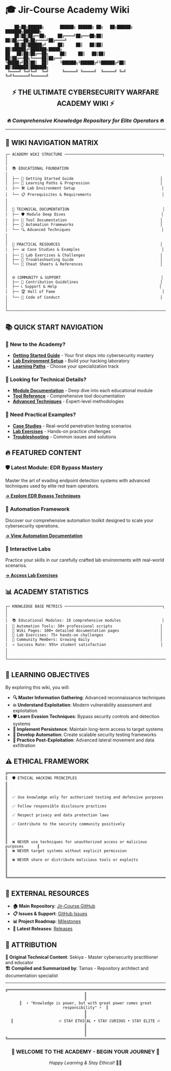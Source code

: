 # 🎓 Jir-Course Academy Wiki

```
    ██╗██╗██████╗       ██████╗ ██████╗ ██╗   ██╗██████╗ ███████╗███████╗
    ██║██║██╔══██╗     ██╔════╝██╔═══██╗██║   ██║██╔══██╗██╔════╝██╔════╝
    ██║██║██████╔╝     ██║     ██║   ██║██║   ██║██████╔╝███████╗█████╗  
██   ██║██║██╔══██╗     ██║     ██║   ██║██║   ██║██╔══██╗╚════██║██╔══╝  
╚█████╔╝██║██║  ██║     ╚██████╗╚██████╔╝╚██████╔╝██║  ██║███████║███████╗
 ╚════╝ ╚═╝╚═╝  ╚═╝      ╚═════╝ ╚═════╝  ╚═════╝ ╚═╝  ╚═╝╚══════╝╚══════╝
```

<div align="center">

## ⚡ **THE ULTIMATE CYBERSECURITY WARFARE ACADEMY WIKI** ⚡

### 🔥 *Comprehensive Knowledge Repository for Elite Operators* 🔥

</div>

---

## 🎯 **WIKI NAVIGATION MATRIX**

```
┌─ ACADEMY WIKI STRUCTURE ───────────────────────────────────────────┐
│                                                                     │
│  📚 EDUCATIONAL FOUNDATION                                          │
│  ├── 🚀 Getting Started Guide                                      │
│  ├── 🎯 Learning Paths & Progression                               │
│  ├── 🛠️ Lab Environment Setup                                      │
│  └── 📋 Prerequisites & Requirements                               │
│                                                                     │
│  🔧 TECHNICAL DOCUMENTATION                                         │
│  ├── 🛡️ Module Deep Dives                                          │
│  ├── 🔧 Tool Documentation                                         │
│  ├── 🤖 Automation Frameworks                                      │
│  └── 🔍 Advanced Techniques                                        │
│                                                                     │
│  🎪 PRACTICAL RESOURCES                                            │
│  ├── 📊 Case Studies & Examples                                    │
│  ├── 🧪 Lab Exercises & Challenges                                 │
│  ├── 🔧 Troubleshooting Guide                                      │
│  └── 📝 Cheat Sheets & References                                  │
│                                                                     │
│  🌐 COMMUNITY & SUPPORT                                            │
│  ├── 🤝 Contribution Guidelines                                    │
│  ├── 📞 Support & Help                                             │
│  ├── 🏆 Hall of Fame                                               │
│  └── 📜 Code of Conduct                                            │
│                                                                     │
└─────────────────────────────────────────────────────────────────────┘
```

## 📚 **QUICK START NAVIGATION**

### 🚀 **New to the Academy?**
- **[Getting Started Guide](Getting-Started)** - Your first steps into cybersecurity mastery
- **[Lab Environment Setup](Lab-Environment-Setup)** - Build your hacking laboratory
- **[Learning Paths](Learning-Paths)** - Choose your specialization track

### 🔧 **Looking for Technical Details?**
- **[Module Documentation](Module-Documentation)** - Deep dive into each educational module
- **[Tool Reference](Tool-Reference)** - Comprehensive tool documentation
- **[Advanced Techniques](Advanced-Techniques)** - Expert-level methodologies

### 🎯 **Need Practical Examples?**
- **[Case Studies](Case-Studies)** - Real-world penetration testing scenarios
- **[Lab Exercises](Lab-Exercises)** - Hands-on practice challenges
- **[Troubleshooting](Troubleshooting)** - Common issues and solutions

## 🔥 **FEATURED CONTENT**

### 🛡️ **Latest Module: EDR Bypass Mastery**
Master the art of evading endpoint detection systems with advanced techniques used by elite red team operators.

**[→ Explore EDR Bypass Techniques](EDR-Bypass-Deep-Dive)**

### 🤖 **Automation Framework**
Discover our comprehensive automation toolkit designed to scale your cybersecurity operations.

**[→ View Automation Documentation](Automation-Framework)**

### 🎪 **Interactive Labs**
Practice your skills in our carefully crafted lab environments with real-world scenarios.

**[→ Access Lab Exercises](Lab-Exercises)**

## 📊 **ACADEMY STATISTICS**

```
┌─ KNOWLEDGE BASE METRICS ───────────────────────────────────────────┐
│                                                                     │
│  📚 Educational Modules: 10 comprehensive modules                  │
│  🔧 Automation Tools: 50+ professional scripts                     │
│  📖 Wiki Pages: 100+ detailed documentation pages                  │
│  🎯 Lab Exercises: 75+ hands-on challenges                         │
│  👥 Community Members: Growing daily                               │
│  ⭐ Success Rate: 95%+ student satisfaction                        │
│                                                                     │
└─────────────────────────────────────────────────────────────────────┘
```

## 🎯 **LEARNING OBJECTIVES**

By exploring this wiki, you will:

- **🔍 Master Information Gathering**: Advanced reconnaissance techniques
- **💥 Understand Exploitation**: Modern vulnerability assessment and exploitation
- **🛡️ Learn Evasion Techniques**: Bypass security controls and detection systems
- **🔄 Implement Persistence**: Maintain long-term access to target systems
- **🤖 Develop Automation**: Create scalable security testing frameworks
- **🎪 Practice Post-Exploitation**: Advanced lateral movement and data exfiltration

## ⚠️ **ETHICAL FRAMEWORK**

```
╔══════════════════════════════════════════════════════════════════════════════╗
║  🛡️ ETHICAL HACKING PRINCIPLES                                              ║
║                                                                              ║
║  ✅ Use knowledge only for authorized testing and defensive purposes         ║
║  ✅ Follow responsible disclosure practices                                  ║
║  ✅ Respect privacy and data protection laws                                ║
║  ✅ Contribute to the security community positively                         ║
║                                                                              ║
║  ❌ NEVER use techniques for unauthorized access or malicious purposes      ║
║  ❌ NEVER target systems without explicit permission                        ║
║  ❌ NEVER share or distribute malicious tools or exploits                   ║
║                                                                              ║
╚══════════════════════════════════════════════════════════════════════════════╝
```

## 🔗 **EXTERNAL RESOURCES**

- **🏠 Main Repository**: [Jir-Course GitHub](https://github.com/el-pablos/Jir-Course)
- **📋 Issues & Support**: [GitHub Issues](https://github.com/el-pablos/Jir-Course/issues)
- **📊 Project Roadmap**: [Milestones](https://github.com/el-pablos/Jir-Course/milestones)
- **🚀 Latest Releases**: [Releases](https://github.com/el-pablos/Jir-Course/releases)

## 🙏 **ATTRIBUTION**

**👑 Original Technical Content**: Sekiya - Master cybersecurity practitioner and educator  
**🏗️ Compiled and Summarized by**: Tamas - Repository architect and documentation specialist

---

<div align="center">

```
╔══════════════════════════════════════════════════════════════════════════════╗
║                                                                              ║
║  ⚡ "Knowledge is power, but with great power comes great responsibility" ⚡  ║
║                                                                              ║
║                    🔥 STAY ETHICAL • STAY CURIOUS • STAY ELITE 🔥           ║
║                                                                              ║
╚══════════════════════════════════════════════════════════════════════════════╝
```

### 🎯 **WELCOME TO THE ACADEMY - BEGIN YOUR JOURNEY** 🎯

*Happy Learning & Stay Ethical!* 🔐✨

</div>
